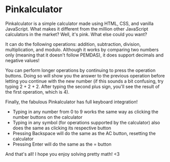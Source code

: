 # Pinkalculator

Pinkalculator is a simple calculator made using HTML, CSS, and vanilla JavaScript. What makes it different from the million other JavaScript calculators in the market? Well, it's pink. What else could you want?

It can do the following operations: addition, subtraction, division, multiplication, and modulo. Although it works by comparing two numbers only (meaning that it doesn't follow PEMDAS), it does support decimals and negative values!

You can perform longer operations by continuing to press the operation buttons. Doing so will show you the answer to the previous operation before letting you continue with the new number (if this sounds a bit confusing, try typing 2 + 2 + 2. After typing the second plus sign, you'll see the result of the first operation, which is 4).

Finally, the fabulous Pinkalculator has full keyboard integration!
* Typing in any number from 0 to 9 works the same way as clicking the number buttons on the calculator
* Typing in any symbol (for operations supported by the calculator) also does the same as clicking its respective button
* Pressing Backspace will do the same as the AC button, resetting the calculator
* Pressing Enter will do the same as the = button

And that's all! I hope you enjoy solving pretty math! <3

